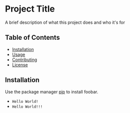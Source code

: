 # Project Title

A brief description of what this project does and who it's for

## Table of Contents

- [Installation](#installation)
- [Usage](#usage)
- [Contributing](#contributing)
- [License](#license)

## Installation

Use the package manager [pip](https://pip.pypa.io/en/stable/) to install foobar.

- `Hello World!`
- `Hello World!!!`
